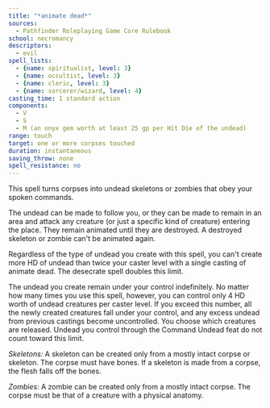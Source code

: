 ```yaml
---
title: "*animate dead*"
sources:
  - Pathfinder Roleplaying Game Core Rulebook
school: necromancy
descriptors:
  - evil
spell_lists:
  - {name: spiritualist, level: 3}
  - {name: occultist, level: 3}
  - {name: cleric, level: 3}
  - {name: sorcerer/wizard, level: 4}
casting_time: 1 standard action
components:
  - V
  - S
  - M (an onyx gem worth at least 25 gp per Hit Die of the undead)
range: touch
target: one or more corpses touched
duration: instantaneous
saving_throw: none
spell_resistance: no
---
```


This spell turns corpses into undead skeletons or zombies that obey your spoken commands.

The undead can be made to follow you, or they can be made to remain in an area and attack any creature (or just a specific kind of creature) entering the place. They remain animated until they are destroyed. A destroyed skeleton or zombie can't be animated again.

Regardless of the type of undead you create with this spell, you can't create more HD of undead than twice your caster level with a single casting of animate dead. The desecrate spell doubles this limit.

The undead you create remain under your control indefinitely. No matter how many times you use this spell, however, you can control only 4 HD worth of undead creatures per caster level. If you exceed this number, all the newly created creatures fall under your control, and any excess undead from previous castings become uncontrolled. You choose which creatures are released. Undead you control through the Command Undead feat do not count toward this limit.

*Skeletons:* A skeleton can be created only from a mostly intact corpse or skeleton. The corpse must have bones. If a skeleton is made from a corpse, the flesh falls off the bones.

*Zombies:* A zombie can be created only from a mostly intact corpse. The corpse must be that of a creature with a physical anatomy.
